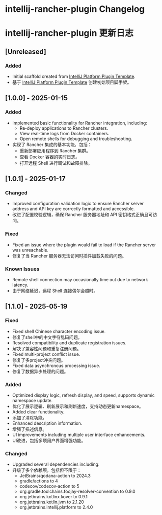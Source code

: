 <!-- Keep a Changelog guide -> https://keepachangelog.com -->

# intellij-rancher-plugin Changelog
# intellij-rancher-plugin 更新日志

## [Unreleased]

### Added
- Initial scaffold created from [IntelliJ Platform Plugin Template](https://github.com/JetBrains/intellij-platform-plugin-template).
- 基于 [IntelliJ Platform Plugin Template](https://github.com/JetBrains/intellij-platform-plugin-template) 创建初始项目脚手架。

## [1.0.0] - 2025-01-15

### Added
- Implemented basic functionality for Rancher integration, including:
    - Re-deploy applications to Rancher clusters.
    - View real-time logs from Docker containers.
    - Open remote shells for debugging and troubleshooting.
- 实现了 Rancher 集成的基本功能，包括：
    - 重新部署应用程序到 Rancher 集群。
    - 查看 Docker 容器的实时日志。
    - 打开远程 Shell 进行调试和故障排除。

## [1.0.1] - 2025-01-17

### Changed
- Improved configuration validation logic to ensure Rancher server address and API key are correctly formatted and accessible.
- 改进了配置校验逻辑，确保 Rancher 服务器地址和 API 密钥格式正确且可访问。

### Fixed
- Fixed an issue where the plugin would fail to load if the Rancher server was unreachable.
- 修复了当 Rancher 服务器无法访问时插件加载失败的问题。

### Known Issues
- Remote shell connection may occasionally time out due to network latency.
- 由于网络延迟，远程 Shell 连接偶尔会超时。

## [1.1.0] - 2025-05-19

### Fixed
- Fixed shell Chinese character encoding issue.
- 修复了shell中的中文字符乱码问题。
- Resolved compatibility and duplicate registration issues.
- 解决了兼容性问题和重复注册问题。
- Fixed multi-project conflict issue.
- 修复了多project冲突问题。
- Fixed data asynchronous processing issue.
- 修复了数据异步处理的问题。

### Added
- Optimized display logic, refresh display, and speed, supports dynamic namespace update.
- 优化了展示逻辑、刷新展示和刷新速度，支持动态更新namespace。
- Added clear functionality.
- 添加了清除功能。
- Enhanced description information.
- 增强了描述信息。
- UI improvements including multiple user interface enhancements.
- UI改进，包括多项用户界面增强功能。

### Changed
- Upgraded several dependencies including:
- 升级了多个依赖项，包括但不限于：
    - JetBrains/qodana-action to 2024.3
    - gradle/actions to 4
    - codecov/codecov-action to 5
    - org.gradle.toolchains.foojay-resolver-convention to 0.9.0
    - org.jetbrains.kotlinx.kover to 0.9.1
    - org.jetbrains.kotlin.jvm to 2.1.20
    - org.jetbrains.intellij.platform to 2.4.0
